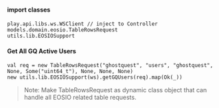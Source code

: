 
#### import classes
	play.api.libs.ws.WSClient // inject to Controller
	models.domain.eosio.TableRowsRequest
	utils.lib.EOSIOSupport

#### Get All GQ Active Users
	val req = new TableRowsRequest("ghostquest", "users", "ghostquest", None, Some("uint64_t"), None, None, None)
    new utils.lib.EOSIOSupport(ws).getGQUsers(req).map(Ok(_))

> Note: Make TableRowsRequest as dynamic class object that can handle all EOSIO related table requests.